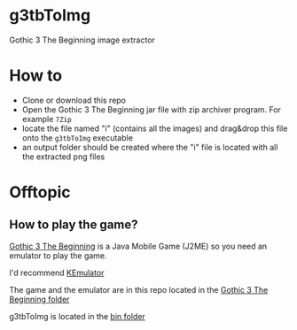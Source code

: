 # g3tbToImg
Gothic 3 The Beginning image extractor

# How to
- Clone or download this repo
- Open the Gothic 3 The Beginning jar file with zip archiver program. For example `7Zip`
- locate the file named "i" (contains all the images) and drag&drop this file onto the `g3tbToImg` executable
- an output folder should be created where the "i" file is located with all the extracted png files

# Offtopic
## How to play the game?
[Gothic 3 The Beginning](Gothic3-TheBeginning) is a Java Mobile Game (J2ME) so you need an emulator to play the game.

I'd recommend [KEmulator](Gothic3-TheBeginning)

The game and the emulator are in this repo located in the [Gothic 3 The Beginning folder](Gothic3-TheBeginning)
 
g3tbToImg is located in the [bin folder](bin)